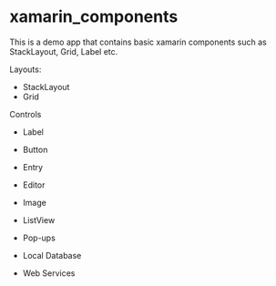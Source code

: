# xamarin_components
This is a demo app that contains basic xamarin components such as StackLayout, Grid, Label etc.

Layouts:
- StackLayout
- Grid

Controls
- Label
- Button
- Entry
- Editor
- Image
- ListView
- Pop-ups

- Local Database
- Web Services
